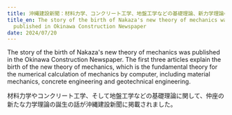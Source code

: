 ```yaml
---
title: 沖縄建設新聞：材料力学、コンクリート工学、地盤工学などの基礎理論、新力学理論の誕生の概要説明が掲載されました。
title_en: The story of the birth of Nakaza's new theory of mechanics was
  published in Okinawa Construction Newspaper
date: 2024/07/20
---
```

The story of the birth of Nakaza's new theory of mechanics was published in the Okinawa Construction Newspaper. The first three articles explain the birth of the new theory of mechanics, which is the fundamental theory for the numerical calculation of mechanics by computer, including material mechanics, concrete engineering and geotechnical engineering.

材料力学やコンクリート工学、そして地盤工学などの基礎理論に関して、仲座の新たな力学理論の誕生の話が沖縄建設新聞に掲載されました。